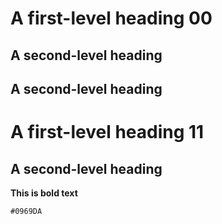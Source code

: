 # A first-level heading 00
## A second-level heading
## A second-level heading

# A first-level heading 11
## A second-level heading

**This is bold text**

`#0969DA`	
